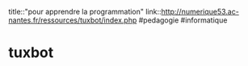 title::"pour apprendre la programmation"
link::http://numerique53.ac-nantes.fr/ressources/tuxbot/index.php
#pedagogie #informatique 
# tuxbot

